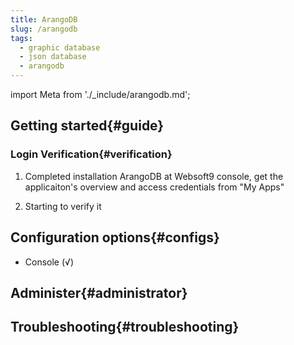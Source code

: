 ```yaml
---
title: ArangoDB
slug: /arangodb
tags:
  - graphic database
  - json database
  - arangodb
---
```


import Meta from './_include/arangodb.md';

<Meta name="meta" />

## Getting started{#guide}

### Login Verification{#verification}

1. Completed installation ArangoDB at Websoft9 console, get the applicaiton's overview and access credentials from "My Apps"  

2. Starting to verify it

## Configuration options{#configs}

- Console (√)

## Administer{#administrator}

## Troubleshooting{#troubleshooting}

